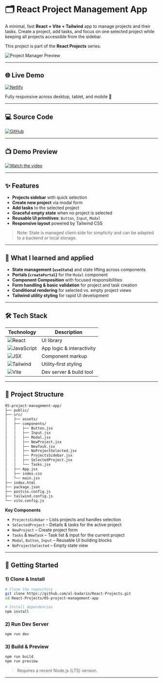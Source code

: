 # 🗂️ React Project Management App

A minimal, fast **React + Vite + Tailwind** app to manage projects and their tasks. Create a project, add tasks, and focus on one selected project while keeping all projects accessible from the sidebar.

This project is part of the **React Projects** series.

![Project Manager Preview](./preview.png)

---

## 🌐 Live Demo

[![Netlify](https://img.shields.io/badge/Live%20Site-Click%20Here-brightgreen?style=for-the-badge&logo=netlify)](https://project-manager-app-albadarin.netlify.app/)

Fully responsive across desktop, tablet, and mobile 📱

---

## 💻 Source Code

[![GitHub](https://img.shields.io/badge/Source-GitHub-black?style=for-the-badge&logo=github)](https://github.com/al-badarin/React-Projects/tree/main/05-project-management-app)

---

## 📺 Demo Preview

[![Watch the video](https://img.shields.io/badge/▶%EF%B8%8F-Click%20to%20Watch%20Demo-purple?style=for-the-badge&logo=youtube)](https://youtu.be/e5zPqO4NAXU)

---

## ✨ Features

- **Projects sidebar** with quick selection
- **Create new project** via modal form
- **Add tasks** to the selected project
- **Graceful empty state** when no project is selected
- **Reusable UI primitives**: `Button`, `Input`, `Modal`
- **Responsive layout** powered by Tailwind CSS

> Note: State is managed client‑side for simplicity and can be adapted to a backend or local storage.

---

## 🧠 What I learned and applied

- **State management (`useState`)** and state lifting across components
- **Portals (`createPortal`)** for the `Modal` component
- **Component Composition** with focused responsibilities
- **Form handling & basic validation** for project and task creation
- **Conditional rendering** for selected vs. empty project views
- **Tailwind utility styling** for rapid UI development

---

## 🛠️ Tech Stack

| Technology                                                                        | Description               |
| --------------------------------------------------------------------------------- | ------------------------- |
| ![React](https://img.shields.io/badge/React-18-blue?logo=react)                   | UI library                |
| ![JavaScript](https://img.shields.io/badge/JavaScript-ES6-yellow?logo=javascript) | App logic & interactivity |
| ![JSX](https://img.shields.io/badge/JSX-HTML--in--JS-blueviolet?logo=html5)       | Component markup          |
| ![Tailwind](https://img.shields.io/badge/Tailwind-CSS-38B2AC?logo=tailwindcss)    | Utility‑first styling     |
| ![Vite](https://img.shields.io/badge/Vite-Bundler-646cff?logo=vite)               | Dev server & build tool   |

---

## 📁 Project Structure

```txt
05-project-management-app/
├── public/
├── src/
│   ├── assets/
│   ├── components/
│   │   ├── Button.jsx
│   │   ├── Input.jsx
│   │   ├── Modal.jsx
│   │   ├── NewProject.jsx
│   │   ├── NewTask.jsx
│   │   ├── NoProjectSelected.jsx
│   │   ├── ProjectsSidebar.jsx
│   │   ├── SelectedProject.jsx
│   │   └── Tasks.jsx
│   ├── App.jsx
│   ├── index.css
│   └── main.jsx
├── index.html
├── package.json
├── postcss.config.js
├── tailwind.config.js
└── vite.config.js
```

**Key Components**

- `ProjectsSidebar` – Lists projects and handles selection
- `SelectedProject` – Details & tasks for the active project
- `NewProject` – Create project form
- `Tasks` & `NewTask` – Task list & input for the current project
- `Modal`, `Button`, `Input` – Reusable UI building blocks
- `NoProjectSelected` – Empty state view

---

## 🚀 Getting Started

### 1) Clone & Install

```bash
# Clone the repository
git clone https://github.com/al-badarin/React-Projects.git
cd React-Projects/05-project-management-app

# Install dependencies
npm install
```

### 2) Run Dev Server

```bash
npm run dev
```

### 3) Build & Preview

```bash
npm run build
npm run preview
```

> Requires a recent Node.js (LTS) version.

---

